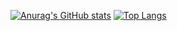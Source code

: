 [![Anurag's GitHub stats](https://github-readme-stats.vercel.app/api?username=skhyr&count_private=true&show_icons=true&theme=vision-friendly-dark&line_height=27&border_radius=0&hide_border=false)](https://github.com/anuraghazra/github-readme-stats)
[![Top Langs](https://github-readme-stats.vercel.app/api/top-langs/?username=skhyr&count_private=true&show_icons=true&theme=vision-friendly-dark&card_width=495&border_radius=0&hide_border=false)](https://github.com/anuraghazra/github-readme-stats)
